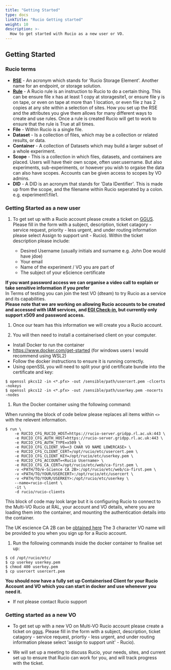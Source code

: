 ```yaml
---
title: "Getting Started"
type: docs
linkTitle: "Rucio Getting started"
weight: 10
description: >-
  How to get started with Rucio as a new user or VO.
---
```


## Getting Started

### Rucio terms

- [**RSE**](https://rucio.readthedocs.io/en/latest/overview_Rucio_Storage_Element.html) -
  An acronym which stands for 'Rucio Storage Element'. Another name for an
  endpoint, or storage solution.
- [**Rule**](https://rucio.readthedocs.io/en/latest/replication_rules_examples.html) -
  A Rucio rule is an instruction to Rucio to do a certain thing. This can be
  ensure file x has at least 1 copy at storagesite1, or ensure file y is on
  tape, or even on tape at more than 1 location, or even file z has 2 copies at
  any site within a selection of sites. How you set up the RSE and the
  attributes you give them allows for many different ways to create and use
  rules. Once a rule is created Rucio will get to work to ensure that the rule
  is True at all times.
- **File** - Within Rucio is a single file.
- **Dataset** - Is a collection of files, which may be a collection or related
  results, or data.
- **Container** - A collection of Datasets which may build a larger subset of a
  whole experiment.
- **Scope** - This is a collection in which files, datasets, and containers are
  placed. Users will have their own scope, often user.username. But also
  experiments, sub-experiments, or however you wish to orgaise the data can also
  have scopes. Accounts can be given access to scopes by VO admins.
- **DID** - A DID is an acronym that stands for 'Data IDentifier'. This is made
  up from the scope, and the filename within Rucio seperated by a colon. e.g.
  experiment1:file1.

### Getting Started as a new user

1. To get set up with a Rucio account please create a ticket on
   [GGUS](https://ggus.eu/?mode=ticket_submit). Please fill in the form with a
   subject, description, ticket catagory - service request, priority - less
   urgent, and under routing information please select Assign to support unit -
   Rucio). Within the ticket description please include:

   - Desired Username (usually initials and surname e.g. John Doe would have
     jdoe)
   - Your email
   - Name of the experiment / VO you are part of
   - The subject of your eScience certificate

**If you want password access we can organise a video call to explain or take
sensitive information if you prefer**  
In Terms of testing you can join the test VO (dteam) to try Rucio as a service
and its capabilities.  
**Please note that we are working on allowing Rucio accounts to be created and
accessed with IAM services,** **and
[EGI Check-in](https://docs.egi.eu/users/check-in/), but currently only support
x509 and password access.**

1. Once our team has this information we will create you a Rucio account.

1. You will then need to install a containerised client on your computer.

- Install Docker to run the container
- <https://www.docker.com/get-started> (for windows users I would recommend
  using WSL2)
- Follow the docker instructions to ensure it is running correctly.
- Using openSSL you will need to split your grid certificate bundle into the
  certificate and key:

```shell
$ openssl pkcs12 -in <*.pfx> -out /sensible/path/usercert.pem -clcerts -nokeys
$ openssl pkcs12 -in <*.pfx> -out /sensible/path/userkey.pem -nocerts -nodes
```

1. Run the Docker container using the following command:

When running the block of code below please replaces all items within `<>` with
the relevent information.

```shell
$ run \
    -e RUCIO_CFG_RUCIO_HOST=https://rucio-server.gridpp.rl.ac.uk:443 \
    -e RUCIO_CFG_AUTH_HOST=https://rucio-server.gridpp.rl.ac.uk:443 \
    -e RUCIO_CFG_AUTH_TYPE=x509 \
    -e RUCIO_CFG_CLIENT_VO=<3 CHAR VO NAME LOWERCASE> \
    -e RUCIO_CFG_CLIENT_CERT=/opt/rucio/etc/usercert.pem \
    -e RUCIO_CFG_CLIENT_KEY=/opt/rucio/etc/userkey.pem \
    -e RUCIO_CFG_ACCOUNT=<Rucio Username> \
    -e RUCIO_CFG_CA_CERT=/opt/rucio/etc/web/ca-first.pem \
    -v <PATH/TO/e-Science CA 2B>:/opt/rucio/etc/web/ca-first.pem \
    -v <PATH/TO/YOUR/USERCERT>:/opt/rucio/etc/usercert \
    -v <PATH/TO/YOUR/USERKEY>:/opt/rucio/etc/userkey \
    --name=rucio-client \
    -it \
    -d rucio/rucio-clients
```

This block of code may look large but it is configuring Rucio to connect to the
Multi-VO Rucio at RAL, your account and VO details, where you are loading them
into the container, and mounting the authentication details into the container.

The UK escience CA 2B can be [obtained here](https://ca.grid-support.ac.uk/) The
3 character VO name will be provided to you when you sign up for a Rucio
account.

1. Run the following commands inside the docker container to finalise set up:

```shell
$ cd /opt/rucio/etc/
$ cp userkey userkey.pem
$ chmod 400 userkey.pem
$ cp usercert usercert.pem
```

**You should now have a fully set up Containerised Client for your Rucio
Account** **and VO which you can start in docker and use whenever you need it.**

- If not please contact Rucio support

### Getting started as a new VO

- To get set up with a new VO on Multi-VO Rucio account please create a ticket
  on [ggus](https://ggus.eu/?mode=ticket_submit). Please fill in the form with a
  subject, description, ticket catagory - service request, priortiy - less
  urgent, and under routing information please select 'assign to support unit' -
  Rucio).

- We will set up a meeting to discuss Rucio, your needs, sites, and current set
  up to ensure that Rucio can work for you, and will track progress with the
  ticket.

